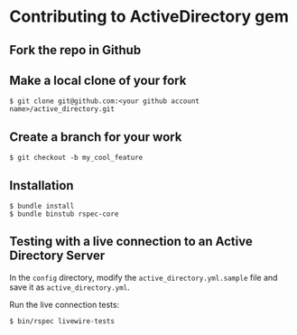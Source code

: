# Contributing to ActiveDirectory gem

## Fork the repo in Github

## Make a local clone of your fork

    $ git clone git@github.com:<your github account name>/active_directory.git

## Create a branch for your work

    $ git checkout -b my_cool_feature

## Installation

    $ bundle install
    $ bundle binstub rspec-core

## Testing with a live connection to an Active Directory Server

In the `config` directory, modify the `active_directory.yml.sample`
file and save it as `active_directory.yml`.

Run the live connection tests:

    $ bin/rspec livewire-tests

